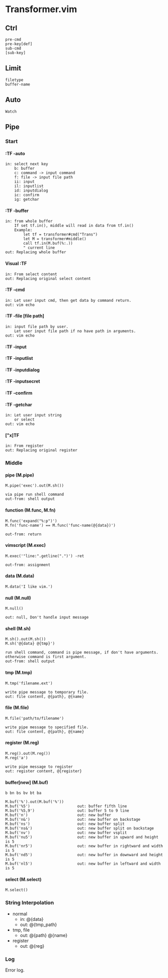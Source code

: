 Transformer.vim
===============

Ctrl
----

    pre-cmd
    pre-key[def]
    sub-cmd
    [sub-key]

Limit
-----

    filetype
    buffer-name

Auto
----

    Watch

Pipe
----

### Start

#### :TF -auto
    in: select next key
        b: buffer
        c: command -> input command
        f: file -> input file path
        ii: input
        il: inputlist
        id: inputdialog
        ic: confirm
        ig: getchar
#### :TF -buffer
    in: from whole buffer
        If set tf.in(), middle will read in data from tf.in()
        Example:
            let tf = transformer#cmd("Trans")
            let M = transformer#middle()
            call tf.in(M.buf(%:.))
            " current line
    out: Replacing whole buffer

#### Visual :TF
    in: From select content
    out: Replacing original select content

#### :TF -cmd
    in: Let user input cmd, then get data by command return.
    out: vim echo

#### :TF -file [file path]
    in: input file path by user.
        Let user input file path if no have path in arguments.
    out: vim echo

#### :TF -input
#### :TF -inputlist
#### :TF -inputdialog
#### :TF -inputsecret
#### :TF -confirm
#### :TF -getchar
    in: Let user input string
        or select
    out: vim echo

#### ["x]TF
    in: From register
    out: Replacing original register


### Middle

#### pipe (M.pipe)
    M.pipe('exec').out(M.sh())

    via pipe run shell command
    out-from: shell output

#### function (M.func, M.fn)
    M.func('expand("%:p")')
    M.fn('func-name') == M.func('func-name(@{data})')

    out-from: return

#### vimscript (M.exec)
    M.exec('"line:".getline(".")') -ret

    out-from: assignment

#### data (M.data)
    M.data('I like vim.')

#### null (M.null)
    M.null()

    out: null, Don't handle input message

#### shell (M.sh)
    M.sh().out(M.sh())
    M.sh('@{data} @{tmp}')

    run shell command, command is pipe message, if don't have arguments.
    otherwise command is first argument.
    out-from: shell output

#### tmp (M.tmp)
    M.tmp('filename.ext')

    write pipe message to temporary file.
    out: file content, @{path}, @{name}

#### file (M.file)
    M.file('path/to/filename')

    write pipe message to specified file.
    out: file content, @{path}, @{name}

#### register (M.reg)
    M.reg().out(M.reg())
    M.reg('a')

    write pipe message to register
    out: register content, @{register}

#### buffer[new] (M.buf)
    b bn bs bv bt ba

    M.buf('%').out(M.buf('%'))
    M.buf('%5')                     out: buffer fifth line
    M.buf('%5,9')                   out: buffer 5 to 9 line
    M.buf('n')                      out: new buffer
    M.buf('n&')                     out: new buffer on backstage
    M.buf('ns')                     out: new buffer split
    M.buf('ns&')                    out: new buffer split on backstage
    M.buf('nv')                     out: new buffer vsplit
    M.buf('nu5')                    out: new buffer in upward and height is 5
    M.buf('nr5')                    out: new buffer in rightward and width is 5
    M.buf('nd5')                    out: new buffer in downward and height is 5
    M.buf('nl5')                    out: new buffer in leftward and width is 5

#### select (M.select)
    M.select()

### String Interpolation

* normal
    * in: @{data}
    * out: @{tmp_path}
* tmp, file
    * out: @{path} @{name}
* register
    * out: @{reg}

### Log
Error log.
